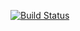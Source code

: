 [![Build Status](https://dev.azure.com/bojanadejanovic0045/NeoAnalytica/_apis/build/status/NeoAnalyticaAPI-branch?branchName=feature%2FdapperConnectionFactory)](https://dev.azure.com/bojanadejanovic0045/NeoAnalytica/_build/latest?definitionId=5&branchName=feature%2FdapperConnectionFactory)
